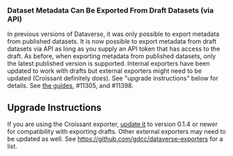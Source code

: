 ### Dataset Metadata Can Be Exported From Draft Datasets (via API)

In previous versions of Dataverse, it was only possible to export metadata from published datasets. It is now possible to export metadata from draft datasets via API as long as you supply an API token that has access to the draft. As before, when exporting metadata from published datasets, only the latest published version is supported. Internal exporters have been updated to work with drafts but external exporters might need to be updated (Croissant definitely does). See "upgrade instructions" below for details. See [the guides](https://dataverse-guide--11398.org.readthedocs.build/en/11398/api/native-api.html#export-metadata-of-a-dataset-in-various-formats), #11305, and #11398.

## Upgrade Instructions

If you are using the Croissant exporter, [update it](https://github.com/gdcc/exporter-croissant) to version 0.1.4 or newer for compatibility with exporting drafts. Other external exporters may need to be updated as well. See https://github.com/gdcc/dataverse-exporters for a list.
